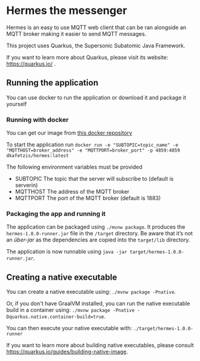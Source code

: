 # Hermes the messenger

Hermes is an easy to use MQTT web client that can be ran alongside an MQTT broker making it easier to send MQTT messages.

This project uses Quarkus, the Supersonic Subatomic Java Framework.

If you want to learn more about Quarkus, please visit its website: https://quarkus.io/ .

## Running the application

You can use docker to run the application or download it and package it yourself

### Running with docker

You can get our image from [this docker repository](https://hub.docker.com/repository/docker/dkafetzis/hermes)

To start the application run `docker run -e "SUBTOPIC=topic_name" -e "MQTTHOST=broker_address" -e "MQTTPORT=broker_port" -p 4859:4859 dkafetzis/hermes:latest`

The following environment variables must be provided
* SUBTOPIC  The topic that the server will subscribe to (default is serverin)
* MQTTHOST  The address of the MQTT broker
* MQTTPORT  The port of the MQTT broker (default is 1883)

### Packaging the app and running it

The application can be packaged using `./mvnw package`.
It produces the `hermes-1.0.0-runner.jar` file in the `/target` directory.
Be aware that it’s not an _über-jar_ as the dependencies are copied into the `target/lib` directory.

The application is now runnable using `java -jar target/hermes-1.0.0-runner.jar`.

## Creating a native executable

You can create a native executable using: `./mvnw package -Pnative`.

Or, if you don't have GraalVM installed, you can run the native executable build in a container using: `./mvnw package -Pnative -Dquarkus.native.container-build=true`.

You can then execute your native executable with: `./target/hermes-1.0.0-runner`

If you want to learn more about building native executables, please consult https://quarkus.io/guides/building-native-image.